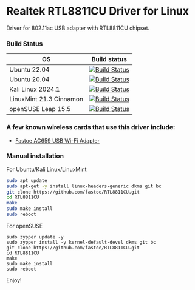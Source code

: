# Realtek RTL8811CU Driver for Linux

Driver for 802.11ac USB adapter with RTL8811CU chipset.

### Build Status

| OS  | Build status |
| ------------- | ------------- |
| Ubuntu 22.04  | [![Build Status](https://github.com/fastoe/RTL8811CU/actions/workflows/rtl8811cu_Debian.yml/badge.svg)](https://github.com/fastoe/RTL8811CU/actions) |
| Ubuntu 20.04  | [![Build Status](https://github.com/fastoe/RTL8811CU/actions/workflows/rtl8811cu_Debian.yml/badge.svg)](https://github.com/fastoe/RTL8811CU/actions) |
| Kali Linux 2024.1  | [![Build Status](https://github.com/fastoe/RTL8811CU/actions/workflows/rtl8811cu_Debian.yml/badge.svg)](https://github.com/fastoe/RTL8811CU/actions) |
| LinuxMint 21.3 Cinnamon  | [![Build Status](https://github.com/fastoe/RTL8811CU/actions/workflows/rtl8811cu_Debian.yml/badge.svg)](https://github.com/fastoe/RTL8811CU/actions) |
| openSUSE Leap 15.5 | [![Build Status](https://github.com/fastoe/RTL8811CU/actions/workflows/rtl8811cu_SUSE-Linux.yml/badge.svg)](https://github.com/fastoe/RTL8811CU/actions) |

### A few known wireless cards that use this driver include:
* [Fastoe AC659 USB Wi-Fi Adapter](https://www.fastoe.com/p_ac650)

### Manual installation
For Ubuntu/Kali Linux/LinuxMint
```bash
sudo apt update
sudo apt-get -y install linux-headers-generic dkms git bc
git clone https://github.com/fastoe/RTL8811CU.git
cd RTL8811CU
make
sudo make install
sudo reboot
```

For openSUSE
```
sudo zypper update -y
sudo zypper install -y kernel-default-devel dkms git bc
git clone https://github.com/fastoe/RTL8811CU.git
cd RTL8811CU
make
sudo make install
sudo reboot
```

Enjoy!
